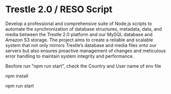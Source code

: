 # Trestle 2.0 / RESO Script

Develop a professional and comprehensive suite of Node.js scripts to automate the synchronization of database structures, metadata, data, and media between the Trestle 2.0 platform and our MySQL database and Amazon S3 storage. The project aims to create a reliable and scalable system that not only mirrors Trestle’s database and media files onto our servers but also ensures proactive management of changes and meticulous error handling to maintain system integrity and performance.

Beofore run "npm run start", check the Country and User name of env file

npm install

npm run start